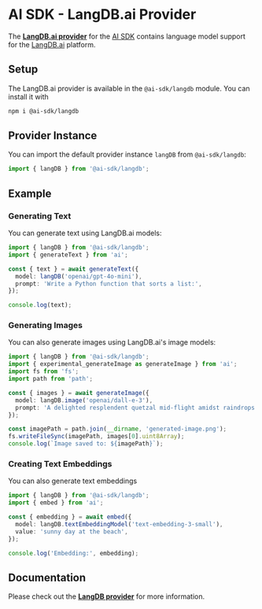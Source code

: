# AI SDK - LangDB.ai Provider

The **[LangDB.ai provider](https://sdk.vercel.ai/providers/ai-sdk-providers/langdb)** for the [AI SDK](https://sdk.vercel.ai/docs) contains language model support for the [LangDB.ai](https://langdb.ai) platform.

## Setup

The LangDB.ai provider is available in the `@ai-sdk/langdb` module. You can install it with

```bash
npm i @ai-sdk/langdb
```

## Provider Instance

You can import the default provider instance `langDB` from `@ai-sdk/langdb`:

```ts
import { langDB } from '@ai-sdk/langdb';
```

## Example

### Generating Text

You can generate text using LangDB.ai models:

```ts
import { langDB } from '@ai-sdk/langdb';
import { generateText } from 'ai';

const { text } = await generateText({
  model: langDB('openai/gpt-4o-mini'),
  prompt: 'Write a Python function that sorts a list:',
});

console.log(text);
```

### Generating Images

You can also generate images using LangDB.ai's image models:

```ts
import { langDB } from '@ai-sdk/langdb';
import { experimental_generateImage as generateImage } from 'ai';
import fs from 'fs';
import path from 'path';

const { images } = await generateImage({
  model: langDB.image('openai/dall-e-3'),
  prompt: 'A delighted resplendent quetzal mid-flight amidst raindrops',
});

const imagePath = path.join(__dirname, 'generated-image.png');
fs.writeFileSync(imagePath, images[0].uint8Array);
console.log(`Image saved to: ${imagePath}`);
```

### Creating Text Embeddings

You can also generate text embeddings

```ts
import { langDB } from '@ai-sdk/langdb';
import { embed } from 'ai';

const { embedding } = await embed({
  model: langDB.textEmbeddingModel('text-embedding-3-small'),
  value: 'sunny day at the beach',
});

console.log('Embedding:', embedding);
```

## Documentation

Please check out the **[LangDB provider](https://sdk.vercel.ai/providers/ai-sdk-providers/langdb)** for more information.
